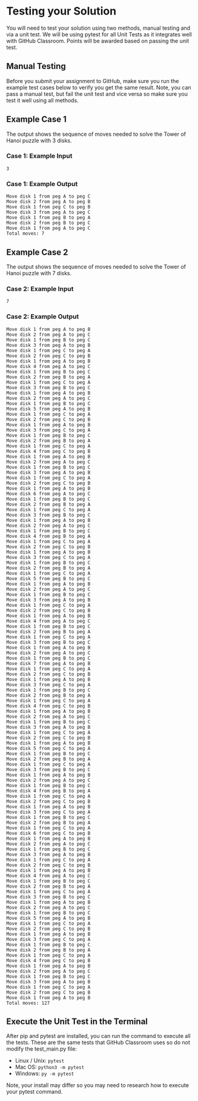 # Testing your Solution

You will need to test your solution using two methods, manual testing and via a unit test. We will be using pytest for all Unit Tests as it integrates well with GitHub Classroom. Points will be awarded based on passing the unit test.

## Manual Testing

Before you submit your assignment to GitHub, make sure you run the example test cases below to verify you get the same result. Note, you can pass a manual test, but fail the unit test and vice versa so make sure you test it well using all methods.

## Example Case 1

The output shows the sequence of moves needed to solve the Tower of Hanoi puzzle with 3 disks.

### Case 1: Example Input

```text
3
```

### Case 1: Example Output

```text
Move disk 1 from peg A to peg C
Move disk 2 from peg A to peg B
Move disk 1 from peg C to peg B
Move disk 3 from peg A to peg C
Move disk 1 from peg B to peg A
Move disk 2 from peg B to peg C
Move disk 1 from peg A to peg C
Total moves: 7
```

## Example Case 2

The output shows the sequence of moves needed to solve the Tower of Hanoi puzzle with 7 disks.

### Case 2: Example Input

```text
7
```

### Case 2: Example Output

```text
Move disk 1 from peg A to peg B
Move disk 2 from peg A to peg C
Move disk 1 from peg B to peg C
Move disk 3 from peg A to peg B
Move disk 1 from peg C to peg A
Move disk 2 from peg C to peg B
Move disk 1 from peg A to peg B
Move disk 4 from peg A to peg C
Move disk 1 from peg B to peg C
Move disk 2 from peg B to peg A
Move disk 1 from peg C to peg A
Move disk 3 from peg B to peg C
Move disk 1 from peg A to peg B
Move disk 2 from peg A to peg C
Move disk 1 from peg B to peg C
Move disk 5 from peg A to peg B
Move disk 1 from peg C to peg A
Move disk 2 from peg C to peg B
Move disk 1 from peg A to peg B
Move disk 3 from peg C to peg A
Move disk 1 from peg B to peg C
Move disk 2 from peg B to peg A
Move disk 1 from peg C to peg A
Move disk 4 from peg C to peg B
Move disk 1 from peg A to peg B
Move disk 2 from peg A to peg C
Move disk 1 from peg B to peg C
Move disk 3 from peg A to peg B
Move disk 1 from peg C to peg A
Move disk 2 from peg C to peg B
Move disk 1 from peg A to peg B
Move disk 6 from peg A to peg C
Move disk 1 from peg B to peg C
Move disk 2 from peg B to peg A
Move disk 1 from peg C to peg A
Move disk 3 from peg B to peg C
Move disk 1 from peg A to peg B
Move disk 2 from peg A to peg C
Move disk 1 from peg B to peg C
Move disk 4 from peg B to peg A
Move disk 1 from peg C to peg A
Move disk 2 from peg C to peg B
Move disk 1 from peg A to peg B
Move disk 3 from peg C to peg A
Move disk 1 from peg B to peg C
Move disk 2 from peg B to peg A
Move disk 1 from peg C to peg A
Move disk 5 from peg B to peg C
Move disk 1 from peg A to peg B
Move disk 2 from peg A to peg C
Move disk 1 from peg B to peg C
Move disk 3 from peg A to peg B
Move disk 1 from peg C to peg A
Move disk 2 from peg C to peg B
Move disk 1 from peg A to peg B
Move disk 4 from peg A to peg C
Move disk 1 from peg B to peg C
Move disk 2 from peg B to peg A
Move disk 1 from peg C to peg A
Move disk 3 from peg B to peg C
Move disk 1 from peg A to peg B
Move disk 2 from peg A to peg C
Move disk 1 from peg B to peg C
Move disk 7 from peg A to peg B
Move disk 1 from peg C to peg A
Move disk 2 from peg C to peg B
Move disk 1 from peg A to peg B
Move disk 3 from peg C to peg A
Move disk 1 from peg B to peg C
Move disk 2 from peg B to peg A
Move disk 1 from peg C to peg A
Move disk 4 from peg C to peg B
Move disk 1 from peg A to peg B
Move disk 2 from peg A to peg C
Move disk 1 from peg B to peg C
Move disk 3 from peg A to peg B
Move disk 1 from peg C to peg A
Move disk 2 from peg C to peg B
Move disk 1 from peg A to peg B
Move disk 5 from peg C to peg A
Move disk 1 from peg B to peg C
Move disk 2 from peg B to peg A
Move disk 1 from peg C to peg A
Move disk 3 from peg B to peg C
Move disk 1 from peg A to peg B
Move disk 2 from peg A to peg C
Move disk 1 from peg B to peg C
Move disk 4 from peg B to peg A
Move disk 1 from peg C to peg A
Move disk 2 from peg C to peg B
Move disk 1 from peg A to peg B
Move disk 3 from peg C to peg A
Move disk 1 from peg B to peg C
Move disk 2 from peg B to peg A
Move disk 1 from peg C to peg A
Move disk 6 from peg C to peg B
Move disk 1 from peg A to peg B
Move disk 2 from peg A to peg C
Move disk 1 from peg B to peg C
Move disk 3 from peg A to peg B
Move disk 1 from peg C to peg A
Move disk 2 from peg C to peg B
Move disk 1 from peg A to peg B
Move disk 4 from peg A to peg C
Move disk 1 from peg B to peg C
Move disk 2 from peg B to peg A
Move disk 1 from peg C to peg A
Move disk 3 from peg B to peg C
Move disk 1 from peg A to peg B
Move disk 2 from peg A to peg C
Move disk 1 from peg B to peg C
Move disk 5 from peg A to peg B
Move disk 1 from peg C to peg A
Move disk 2 from peg C to peg B
Move disk 1 from peg A to peg B
Move disk 3 from peg C to peg A
Move disk 1 from peg B to peg C
Move disk 2 from peg B to peg A
Move disk 1 from peg C to peg A
Move disk 4 from peg C to peg B
Move disk 1 from peg A to peg B
Move disk 2 from peg A to peg C
Move disk 1 from peg B to peg C
Move disk 3 from peg A to peg B
Move disk 1 from peg C to peg A
Move disk 2 from peg C to peg B
Move disk 1 from peg A to peg B
Total moves: 127
```

## Execute the Unit Test in the Terminal

After pip and pytest are installed, you can run the command to execute all the tests. These are the same tests that GitHub Classroom uses so do not modify the test_main.py file:

* Linux / Unix: `pytest`
* Mac OS: `python3 -m pytest`
* Windows: `py -m pytest`

Note, your install may differ so you may need to research how to execute your pytest command.
